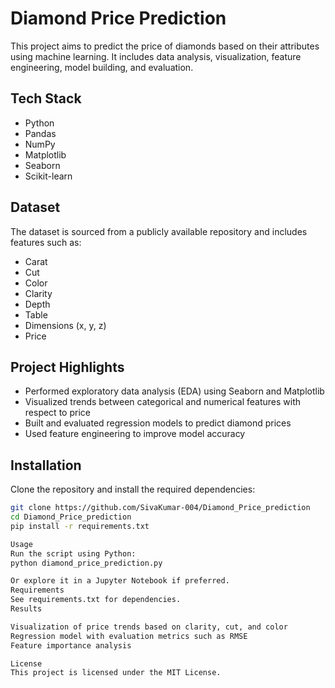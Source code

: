 # Diamond Price Prediction

This project aims to predict the price of diamonds based on their attributes using machine learning. It includes data analysis, visualization, feature engineering, model building, and evaluation.

## Tech Stack

- Python  
- Pandas  
- NumPy  
- Matplotlib  
- Seaborn  
- Scikit-learn  

## Dataset

The dataset is sourced from a publicly available repository and includes features such as:
- Carat
- Cut
- Color
- Clarity
- Depth
- Table
- Dimensions (x, y, z)
- Price

## Project Highlights

- Performed exploratory data analysis (EDA) using Seaborn and Matplotlib
- Visualized trends between categorical and numerical features with respect to price
- Built and evaluated regression models to predict diamond prices
- Used feature engineering to improve model accuracy

## Installation

Clone the repository and install the required dependencies:

```bash
git clone https://github.com/SivaKumar-004/Diamond_Price_prediction
cd Diamond_Price_prediction
pip install -r requirements.txt

Usage
Run the script using Python:
python diamond_price_prediction.py

Or explore it in a Jupyter Notebook if preferred.
Requirements
See requirements.txt for dependencies.
Results

Visualization of price trends based on clarity, cut, and color
Regression model with evaluation metrics such as RMSE
Feature importance analysis

License
This project is licensed under the MIT License.


